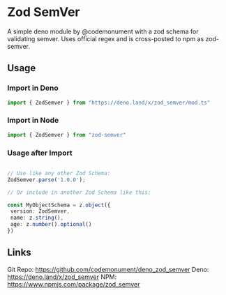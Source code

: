 # Zod SemVer 

 A simple deno module by @codemonument with a zod schema for validating semver. 
 Uses official regex and is cross-posted to npm as zod-semver. 

 ## Usage

### Import in Deno

 ```ts
 import { ZodSemver } from "https://deno.land/x/zod_semver/mod.ts"
 ```

### Import in Node

 ```ts
 import { ZodSemver } from "zod-semver"
 ```

 ### Usage after Import

 ```ts

 // Use like any other Zod Schema: 
 ZodSemver.parse('1.0.0');

 // Or include in another Zod Schema like this: 

 const MyObjectSchema = z.object({
  version: ZodSemver, 
  name: z.string(), 
  age: z.number().optional()
 })

 ```

 ## Links 

 Git Repo: https://github.com/codemonument/deno_zod_semver
 Deno: https://deno.land/x/zod_semver
 NPM: https://www.npmjs.com/package/zod_semver